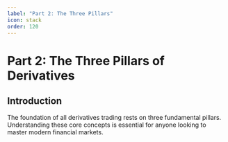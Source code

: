 ```yaml
---
label: "Part 2: The Three Pillars"
icon: stack
order: 120
---
```


# Part 2: The Three Pillars of Derivatives

## Introduction

The foundation of all derivatives trading rests on three fundamental pillars. Understanding these core concepts is essential for anyone looking to master modern financial markets.
